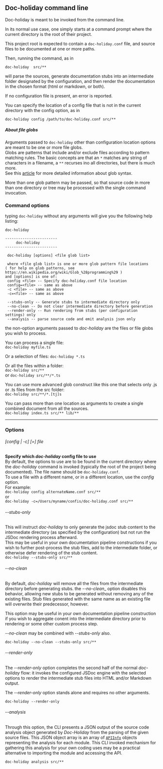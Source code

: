 
## Doc-holiday command line

Doc-holiday is meant to be invoked from the command line.

In its normal use case, one simply starts at a command prompt where
the current directory is the root of their project.

This project root is
expected to contain a `doc-holiday.conf` file, and source files to be documented
at one or more paths.

Then, running the command, as in

`doc-holiday  src/**`

will parse the sources, generate documentation stubs into an intermediate folder
designated by the configuration, and then render the documentation in the
chosen format (html or markdown, or both).

If no configuration file is present, an error is reported.  

You can specify the location of a config file that is not in the current 
directory with the config option, as in

`doc-holiday config /path/to/doc-holiday.conf src/**`

##### About file globs
Arguments passed to `doc-holiday` other than configuration location options
are meant to be one or more file globs.  
Globs are patterns that include and/or exclude files according to
pattern matching rules.  The basic concepts are that an `*` matches
any string of characters in a filename, a `**` recurses ino all directories,
but there is much more.  
See this [article](https://en.wikipedia.org/wiki/Glob_%28programming%29)
for more detailed information about glob syntax.

More than one glob pattern may be passed, so that source code in more
than one directory or tree may be processed with the single command invocation.

### Command options

typing `doc-holiday` without any arguments will give you the following help
listing:

```
doc-holiday                   

------------------------
     doc-holiday
------------------------

 doc-holiday [options] <file glob list>

 where <file glob list> is one or more glob pattern file locations
( for help on glob patterns, see https://en.wikipedia.org/wiki/Glob_%28programming%29 )
and [options] is one of:
 config <file> -- Specify doc-holiday.conf file location
 config=<file> -- same as above
 -c <file> -- same as above
 -c=<file> -- same as above

 --stubs-only -- Generate stubs to intermediate directory only
 --no-clean -- Do not clear intermediate directory before generation
 --render-only -- Run rendering from stubs (per configuration settings) only
 --analysis -- parse source code and emit analysis json only

```

the non-option arguments passed to _doc-holiday_ are the files or file globs you
wish to process.

You can process a single file:  
`doc-holiday myfile.ts`

Or a selection of files:
`doc-holiday *.ts`

Or all the files within a folder:  
`doc-holiday src/**`  
or `doc-holiday src/**/*.ts`

You can use more advanced glob construct like this one that selects only .js or .ts files
from the src folder:  
`doc-holiday src/**/*.[tj]s`

You can pass more than one location as arguments to create a single combined document
from all the sources.  
`doc-holiday index.ts src/** lib/**`

---
### Options

###### _[config | -c]_ [=] _file_

__Specify which _doc-holiday_ config file to use__  
By default, the options to use are to be found in the current directory
where the _doc-holiday_ command is invoked (typically the root of the project
being documented).  The file name should be `doc-holiday.conf`.   
To use a file with a different name, or in a different location, use the 
_config_ option.  
For example:  
`doc-holiday config alternateName.conf src/**`  
or  
`doc-holiday -c=/Users/myname/confis/doc-holiday.conf src/**`

###### --stubs-only

This will instruct _doc-holiday_ to only generate the jsdoc stub
content to the intermediate directory (as specified by the configuration)
but not run the JSDoc rendering process afterward.  
This may be useful in your own documentation pipeline constructions
if you wish to further post-process the stub files, add to the intermediate folder,
or otherwise defer rendering of the stub content.  
`doc-holiday --stubs-only src/**`

###### --no-clean

By default, _doc-holiday_ will remove all the files from the
intermediate directory before generating stubs.  the _--no-clean__
option disables this behavior, allowing new stubs to be generated
without removing any of the existing files.  Stub files generated with
the same name as an existing file will overwrite their predecessor, 
however.

This option may be useful in your own documentation pipeline construction
if you wish to aggregate conent into the intermediate directory prior
to rendering or some other custom process step.

_--no-clean_ may be combined with _--stubs-only_ also. 

`doc-holiday --no-clean --stubs-only src/**`

###### --render-only

The _--render-only_ option completes the second half of the normal
_doc-holiday_ flow: it invokes the configured JSDoc engine with
the selected options to render the intermediate stub files into
HTML and/or Markdown output.

The _--render-only_ option stands alone and requires no other arguments.

`doc-holiday --render-only`

###### --analysis

Through this option, the CLI presents a JSON output of the source code
analysis object generated by _Doc-Holiday_ from the parsing of the given
source files.  This JSON object array is an array of [`APIInfo`](API#module_types..APIInfo) 
objects representing the analysis for each module.
This CLI invoked mechanism for gathering this analysis for your own
coding uses may be a practical alternative to importing the module and
accessing the API.

`doc-holiday analysis src/**`










